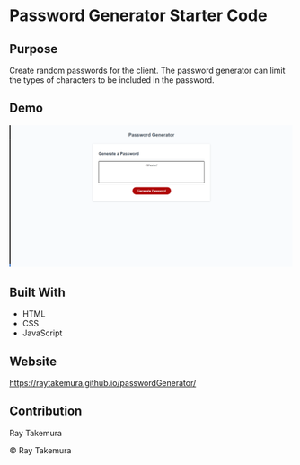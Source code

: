 # Password Generator Starter Code

## Purpose
Create random passwords for the client.
The password generator can limit the types of characters to be included in the password.

## Demo
<img src="./assets/images/Demo.png" alt="Picture of the website">

## Built With
* HTML
* CSS
* JavaScript

## Website
https://raytakemura.github.io/passwordGenerator/

## Contribution
Ray Takemura

&copy; Ray Takemura
